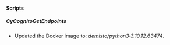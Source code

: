 
#### Scripts
##### CyCognitoGetEndpoints
- Updated the Docker image to: *demisto/python3:3.10.12.63474*.